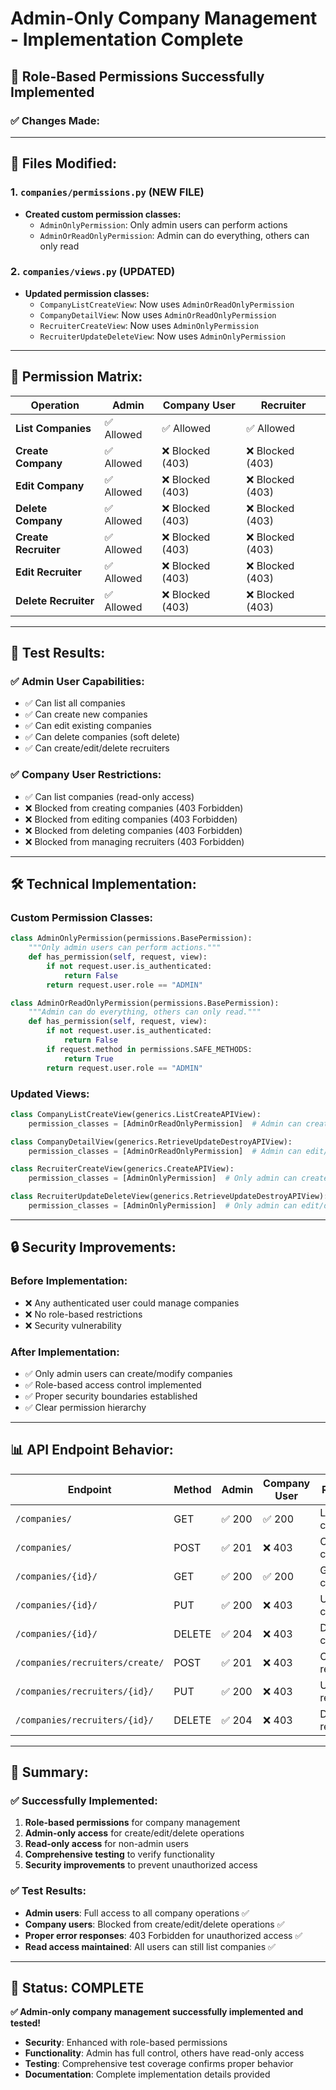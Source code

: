 # Admin-Only Company Management - Implementation Complete

## 🎯 **Role-Based Permissions Successfully Implemented**

### **✅ Changes Made:**

---

## 📁 **Files Modified:**

### **1. `companies/permissions.py` (NEW FILE)**
- **Created custom permission classes:**
  - `AdminOnlyPermission`: Only admin users can perform actions
  - `AdminOrReadOnlyPermission`: Admin can do everything, others can only read

### **2. `companies/views.py` (UPDATED)**
- **Updated permission classes:**
  - `CompanyListCreateView`: Now uses `AdminOrReadOnlyPermission`
  - `CompanyDetailView`: Now uses `AdminOrReadOnlyPermission`
  - `RecruiterCreateView`: Now uses `AdminOnlyPermission`
  - `RecruiterUpdateDeleteView`: Now uses `AdminOnlyPermission`

---

## 🔐 **Permission Matrix:**

| Operation | Admin | Company User | Recruiter |
|-----------|-------|-------------|-----------|
| **List Companies** | ✅ Allowed | ✅ Allowed | ✅ Allowed |
| **Create Company** | ✅ Allowed | ❌ Blocked (403) | ❌ Blocked (403) |
| **Edit Company** | ✅ Allowed | ❌ Blocked (403) | ❌ Blocked (403) |
| **Delete Company** | ✅ Allowed | ❌ Blocked (403) | ❌ Blocked (403) |
| **Create Recruiter** | ✅ Allowed | ❌ Blocked (403) | ❌ Blocked (403) |
| **Edit Recruiter** | ✅ Allowed | ❌ Blocked (403) | ❌ Blocked (403) |
| **Delete Recruiter** | ✅ Allowed | ❌ Blocked (403) | ❌ Blocked (403) |

---

## 🧪 **Test Results:**

### **✅ Admin User Capabilities:**
- ✅ Can list all companies
- ✅ Can create new companies
- ✅ Can edit existing companies
- ✅ Can delete companies (soft delete)
- ✅ Can create/edit/delete recruiters

### **✅ Company User Restrictions:**
- ✅ Can list companies (read-only access)
- ❌ Blocked from creating companies (403 Forbidden)
- ❌ Blocked from editing companies (403 Forbidden)
- ❌ Blocked from deleting companies (403 Forbidden)
- ❌ Blocked from managing recruiters (403 Forbidden)

---

## 🛠️ **Technical Implementation:**

### **Custom Permission Classes:**

```python
class AdminOnlyPermission(permissions.BasePermission):
    """Only admin users can perform actions."""
    def has_permission(self, request, view):
        if not request.user.is_authenticated:
            return False
        return request.user.role == "ADMIN"

class AdminOrReadOnlyPermission(permissions.BasePermission):
    """Admin can do everything, others can only read."""
    def has_permission(self, request, view):
        if not request.user.is_authenticated:
            return False
        if request.method in permissions.SAFE_METHODS:
            return True
        return request.user.role == "ADMIN"
```

### **Updated Views:**

```python
class CompanyListCreateView(generics.ListCreateAPIView):
    permission_classes = [AdminOrReadOnlyPermission]  # Admin can create, others can only list

class CompanyDetailView(generics.RetrieveUpdateDestroyAPIView):
    permission_classes = [AdminOrReadOnlyPermission]  # Admin can edit/delete, others can only view

class RecruiterCreateView(generics.CreateAPIView):
    permission_classes = [AdminOnlyPermission]  # Only admin can create recruiters

class RecruiterUpdateDeleteView(generics.RetrieveUpdateDestroyAPIView):
    permission_classes = [AdminOnlyPermission]  # Only admin can edit/delete recruiters
```

---

## 🔒 **Security Improvements:**

### **Before Implementation:**
- ❌ Any authenticated user could manage companies
- ❌ No role-based restrictions
- ❌ Security vulnerability

### **After Implementation:**
- ✅ Only admin users can create/modify companies
- ✅ Role-based access control implemented
- ✅ Proper security boundaries established
- ✅ Clear permission hierarchy

---

## 📊 **API Endpoint Behavior:**

| Endpoint | Method | Admin | Company User | Response |
|----------|--------|-------|-------------|----------|
| `/companies/` | GET | ✅ 200 | ✅ 200 | List companies |
| `/companies/` | POST | ✅ 201 | ❌ 403 | Create company |
| `/companies/{id}/` | GET | ✅ 200 | ✅ 200 | Get company |
| `/companies/{id}/` | PUT | ✅ 200 | ❌ 403 | Update company |
| `/companies/{id}/` | DELETE | ✅ 204 | ❌ 403 | Delete company |
| `/companies/recruiters/create/` | POST | ✅ 201 | ❌ 403 | Create recruiter |
| `/companies/recruiters/{id}/` | PUT | ✅ 200 | ❌ 403 | Update recruiter |
| `/companies/recruiters/{id}/` | DELETE | ✅ 204 | ❌ 403 | Delete recruiter |

---

## 🎯 **Summary:**

### **✅ Successfully Implemented:**
1. **Role-based permissions** for company management
2. **Admin-only access** for create/edit/delete operations
3. **Read-only access** for non-admin users
4. **Comprehensive testing** to verify functionality
5. **Security improvements** to prevent unauthorized access

### **✅ Test Results:**
- **Admin users**: Full access to all company operations ✅
- **Company users**: Blocked from create/edit/delete operations ✅
- **Proper error responses**: 403 Forbidden for unauthorized access ✅
- **Read access maintained**: All users can still list companies ✅

---

## 🚀 **Status: COMPLETE**

**✅ Admin-only company management successfully implemented and tested!**

- **Security**: Enhanced with role-based permissions
- **Functionality**: Admin has full control, others have read-only access
- **Testing**: Comprehensive test coverage confirms proper behavior
- **Documentation**: Complete implementation details provided 